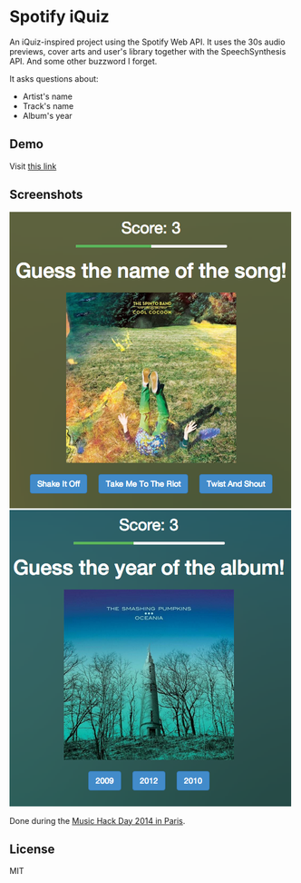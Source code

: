 Spotify iQuiz
==============

An iQuiz-inspired project using the Spotify Web API. It uses the 30s audio previews, cover arts and user's library together with the SpeechSynthesis API. And some other buzzword I forget.

It asks questions about:
 - Artist's name
 - Track's name
 - Album's year

Demo
----
Visit [this link](http://jmperezperez.com/hacks/iquiz/index.html)

Screenshots
-----------
![An example](readme-images/screen-01.png)
![Yet another example](readme-images/screen-02.png)

Done during the [Music Hack Day 2014 in Paris](http://mhdparis.splashthat.com).

License
--------------
MIT
